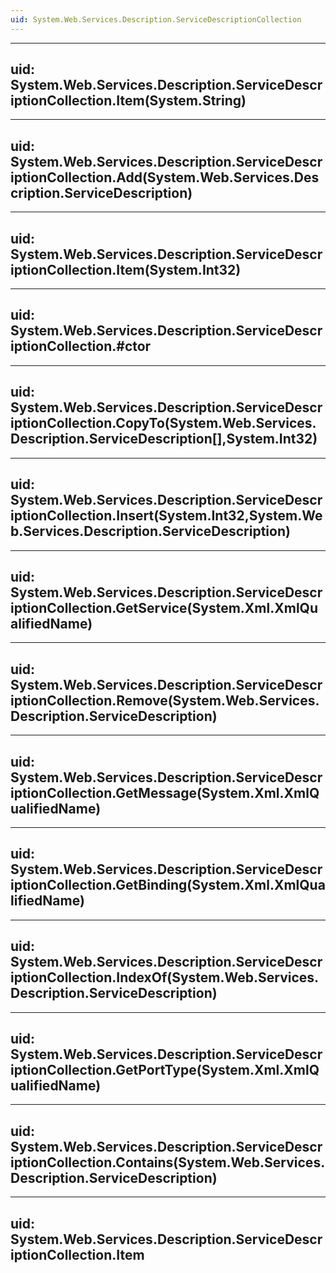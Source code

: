 ```yaml
---
uid: System.Web.Services.Description.ServiceDescriptionCollection
---
```


---
uid: System.Web.Services.Description.ServiceDescriptionCollection.Item(System.String)
---

---
uid: System.Web.Services.Description.ServiceDescriptionCollection.Add(System.Web.Services.Description.ServiceDescription)
---

---
uid: System.Web.Services.Description.ServiceDescriptionCollection.Item(System.Int32)
---

---
uid: System.Web.Services.Description.ServiceDescriptionCollection.#ctor
---

---
uid: System.Web.Services.Description.ServiceDescriptionCollection.CopyTo(System.Web.Services.Description.ServiceDescription[],System.Int32)
---

---
uid: System.Web.Services.Description.ServiceDescriptionCollection.Insert(System.Int32,System.Web.Services.Description.ServiceDescription)
---

---
uid: System.Web.Services.Description.ServiceDescriptionCollection.GetService(System.Xml.XmlQualifiedName)
---

---
uid: System.Web.Services.Description.ServiceDescriptionCollection.Remove(System.Web.Services.Description.ServiceDescription)
---

---
uid: System.Web.Services.Description.ServiceDescriptionCollection.GetMessage(System.Xml.XmlQualifiedName)
---

---
uid: System.Web.Services.Description.ServiceDescriptionCollection.GetBinding(System.Xml.XmlQualifiedName)
---

---
uid: System.Web.Services.Description.ServiceDescriptionCollection.IndexOf(System.Web.Services.Description.ServiceDescription)
---

---
uid: System.Web.Services.Description.ServiceDescriptionCollection.GetPortType(System.Xml.XmlQualifiedName)
---

---
uid: System.Web.Services.Description.ServiceDescriptionCollection.Contains(System.Web.Services.Description.ServiceDescription)
---

---
uid: System.Web.Services.Description.ServiceDescriptionCollection.Item
---
